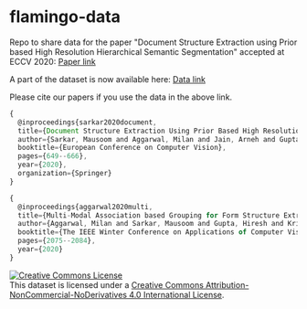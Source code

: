 # flamingo-data
Repo to share data for the paper "Document Structure Extraction using Prior based High Resolution Hierarchical Semantic Segmentation" accepted at ECCV 2020:
[Paper link](https://www.ecva.net/papers/eccv_2020/papers_ECCV/papers/123730647.pdf)

A part of the dataset is now available here: [Data link](https://github.com/forms-data-structures/forms-data)

Please cite our papers if you use the data in the above link.

```js
{
  @inproceedings{sarkar2020document,
  title={Document Structure Extraction Using Prior Based High Resolution Hierarchical Semantic Segmentation},
  author={Sarkar, Mausoom and Aggarwal, Milan and Jain, Arneh and Gupta, Hiresh and Krishnamurthy, Balaji},
  booktitle={European Conference on Computer Vision},
  pages={649--666},
  year={2020},
  organization={Springer}
}
```

```js
{
  @inproceedings{aggarwal2020multi,
  title={Multi-Modal Association based Grouping for Form Structure Extraction},
  author={Aggarwal, Milan and Sarkar, Mausoom and Gupta, Hiresh and Krishnamurthy, Balaji},
  booktitle={The IEEE Winter Conference on Applications of Computer Vision},
  pages={2075--2084},
  year={2020}
}
``` 


<a rel="license" href="http://creativecommons.org/licenses/by-nc-nd/4.0/"><img alt="Creative Commons License" style="border-width:0" src="https://i.creativecommons.org/l/by-nc-nd/4.0/88x31.png" /></a><br />This dataset is licensed under a <a rel="license" href="http://creativecommons.org/licenses/by-nc-nd/4.0/">Creative Commons Attribution-NonCommercial-NoDerivatives 4.0 International License</a>.



